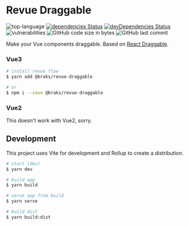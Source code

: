 # Revue Draggable
![top-language](https://img.shields.io/github/languages/top/bcakmakoglu/revue-draggable)
[![dependencies Status](https://status.david-dm.org/gh/bcakmakoglu/revue-draggable.svg)](https://david-dm.org/bcakmakoglu/revue-draggable)
[![devDependencies Status](https://status.david-dm.org/gh/bcakmakoglu/revue-draggable.svg?type=dev)](https://david-dm.org/bcakmakoglu/revue-draggable?type=dev)
![vulnerabilities](https://img.shields.io/snyk/vulnerabilities/github/bcakmakoglu/revue-draggable)
![GitHub code size in bytes](https://img.shields.io/github/languages/code-size/bcakmakoglu/revue-draggable)
![GitHub last commit](https://img.shields.io/github/last-commit/bcakmakoglu/revue-draggable)

Make your Vue components draggable.
Based on [React Draggable](https://www.npmjs.com/package/react-draggable#draggablecore).

### Vue3
```bash
# install revue flow
$ yarn add @braks/revue-draggable

# or
$ npm i --save @braks/revue-draggable
```

### Vue2
This doesn't work with Vue2, sorry.

## Development
This project uses Vite for development and Rollup to create a distribution.

```bash
# start (dev)
$ yarn dev

# build app
$ yarn build

# serve app from build
$ yarn serve

# build dist
$ yarn build:dist
```
